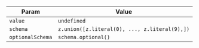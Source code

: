 | Param            | Value                                         |
| ---------------- | --------------------------------------------- |
| `value`          | `undefined`                                   |
| `schema`         | `z.union([z.literal(0), ..., z.literal(9),])` |
| `optionalSchema` | `schema.optional()`                           |
